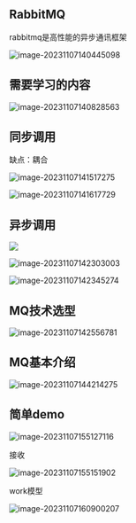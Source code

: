## RabbitMQ

rabbitmq是高性能的异步通讯框架

![image-20231107140445098](assets\image-20231009140655893.png)

## 需要学习的内容



![image-20231107140828563](assets\image-20231107140828563.png)

## 同步调用

缺点：耦合

![image-20231107141517275](assets\image-20231107141517275.png)

![image-20231107141617729](assets\image-20231107141617729.png)

## 异步调用

![](assets\image-20231107141714638.png)

![image-20231107142303003](assets\image-20231107142303003.png)

![image-20231107142345274](assets\image-20231107142345274.png)

## MQ技术选型

![image-20231107142556781](assets\image-20231107142556781.png)

## MQ基本介绍

![image-20231107144214275](assets\image-20231107144214275.png)

## 简单demo

![image-20231107155127116](assets\image-20231107155127116.png)

接收

![image-20231107155151902](assets\image-20231107155151902.png)

work模型

![image-20231107160900207](assets\image-20231107160900207.png)

